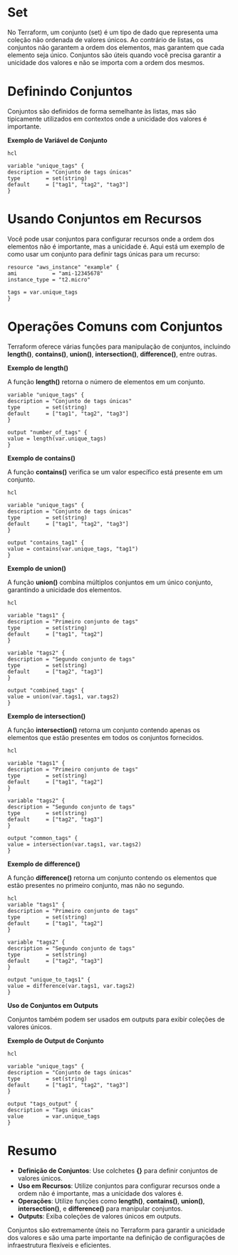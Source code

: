 # Set

No Terraform, um conjunto (set) é um tipo de dado que representa uma coleção não ordenada de valores únicos. Ao contrário de listas, os conjuntos não garantem a ordem dos elementos, mas garantem que cada elemento seja único. Conjuntos são úteis quando você precisa garantir a unicidade dos valores e não se importa com a ordem dos mesmos.

# Definindo Conjuntos

Conjuntos são definidos de forma semelhante às listas, mas são tipicamente utilizados em contextos onde a unicidade dos valores é importante.

**Exemplo de Variável de Conjunto**

    hcl

    variable "unique_tags" {
    description = "Conjunto de tags únicas"
    type        = set(string)
    default     = ["tag1", "tag2", "tag3"]
    }

# Usando Conjuntos em Recursos

Você pode usar conjuntos para configurar recursos onde a ordem dos elementos não é importante, mas a unicidade é. Aqui está um exemplo de como usar um conjunto para definir tags únicas para um recurso:

    resource "aws_instance" "example" {
    ami           = "ami-12345678"
    instance_type = "t2.micro"

    tags = var.unique_tags
    }

# Operações Comuns com Conjuntos

Terraform oferece várias funções para manipulação de conjuntos, incluindo **length()**, **contains()**, **union()**, **intersection()**, **difference()**, entre outras.

**Exemplo de length()**

A função **length()** retorna o número de elementos em um conjunto.

    variable "unique_tags" {
    description = "Conjunto de tags únicas"
    type        = set(string)
    default     = ["tag1", "tag2", "tag3"]
    }

    output "number_of_tags" {
    value = length(var.unique_tags)
    }

**Exemplo de contains()**

A função **contains()** verifica se um valor específico está presente em um conjunto.

    hcl

    variable "unique_tags" {
    description = "Conjunto de tags únicas"
    type        = set(string)
    default     = ["tag1", "tag2", "tag3"]
    }

    output "contains_tag1" {
    value = contains(var.unique_tags, "tag1")
    }

**Exemplo de union()**

A função **union()** combina múltiplos conjuntos em um único conjunto, garantindo a unicidade dos elementos.

    hcl

    variable "tags1" {
    description = "Primeiro conjunto de tags"
    type        = set(string)
    default     = ["tag1", "tag2"]
    }

    variable "tags2" {
    description = "Segundo conjunto de tags"
    type        = set(string)
    default     = ["tag2", "tag3"]
    }

    output "combined_tags" {
    value = union(var.tags1, var.tags2)
    }

**Exemplo de intersection()**

A função **intersection()** retorna um conjunto contendo apenas os elementos que estão presentes em todos os conjuntos fornecidos.

    hcl

    variable "tags1" {
    description = "Primeiro conjunto de tags"
    type        = set(string)
    default     = ["tag1", "tag2"]
    }

    variable "tags2" {
    description = "Segundo conjunto de tags"
    type        = set(string)
    default     = ["tag2", "tag3"]
    }

    output "common_tags" {
    value = intersection(var.tags1, var.tags2)
    }


**Exemplo de difference()**

A função **difference()** retorna um conjunto contendo os elementos que estão presentes no primeiro conjunto, mas não no segundo.

    hcl
    variable "tags1" {
    description = "Primeiro conjunto de tags"
    type        = set(string)
    default     = ["tag1", "tag2"]
    }

    variable "tags2" {
    description = "Segundo conjunto de tags"
    type        = set(string)
    default     = ["tag2", "tag3"]
    }

    output "unique_to_tags1" {
    value = difference(var.tags1, var.tags2)
    }

**Uso de Conjuntos em Outputs**

Conjuntos também podem ser usados em outputs para exibir coleções de valores únicos.

**Exemplo de Output de Conjunto**

    hcl

    variable "unique_tags" {
    description = "Conjunto de tags únicas"
    type        = set(string)
    default     = ["tag1", "tag2", "tag3"]
    }

    output "tags_output" {
    description = "Tags únicas"
    value       = var.unique_tags
    }

# Resumo

 - **Definição de Conjuntos**: Use colchetes **{}** para definir conjuntos de valores únicos.
 - **Uso em Recursos**: Utilize conjuntos para configurar recursos onde a ordem não é importante, mas a unicidade dos valores é.
 - **Operações**: Utilize funções como **length()**, **contains()**, **union()**, **intersection()**, e **difference()** para manipular conjuntos.
 - **Outputs**: Exiba coleções de valores únicos em outputs.

Conjuntos são extremamente úteis no Terraform para garantir a unicidade dos valores e são uma parte importante na definição de configurações de infraestrutura flexíveis e eficientes.